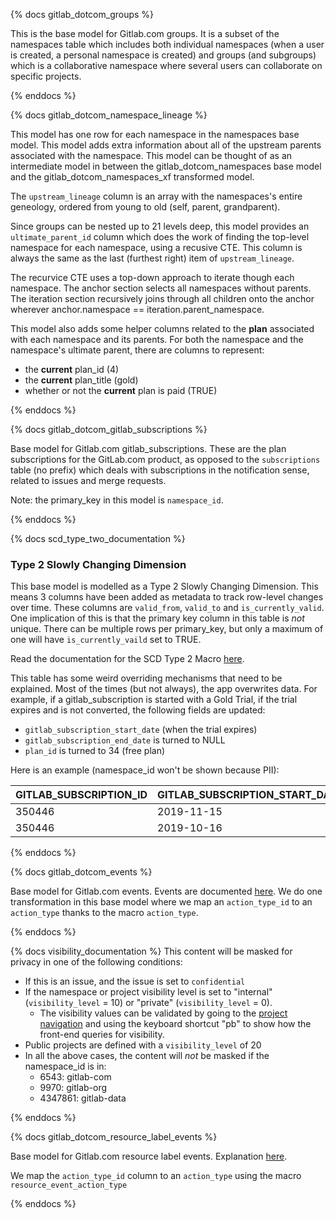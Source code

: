 {% docs gitlab_dotcom_groups %}

This is the base model for Gitlab.com groups. It is a subset of the namespaces table which includes both individual namespaces (when a user is created, a personal namespace is created) and groups (and subgroups) which is a collaborative namespace where several users can collaborate on specific projects.

{% enddocs %}


{% docs gitlab_dotcom_namespace_lineage %}

This model has one row for each namespace in the namespaces base model. This model adds extra information about all of the upstream parents associated with the namespace. This model can be thought of as an intermediate model in between the gitlab_dotcom_namespaces base model and the gitlab_dotcom_namespaces_xf transformed model. 

The `upstream_lineage` column is an array with the namespaces's entire geneology, ordered from young to old (self, parent, grandparent).  

Since groups can be nested up to 21 levels deep, this model provides an `ultimate_parent_id` column which does the work of finding the top-level namespace for each namespace, using a recusive CTE.  This column is always the same as the last (furthest right) item of `upstream_lineage`.  

The recurvice CTE uses a top-down approach to iterate though each namespace. The anchor section selects all namespaces without parents. The iteration section recursively joins through all children onto the anchor wherever anchor.namespace == iteration.parent_namespace.  

This model also adds some helper columns related to the **plan** associated with each namespace and its parents. For both the namespace and the namespace's ultimate parent, there are columns to represent:
* the **current** plan_id (4)
* the **current** plan_title (gold)
* whether or not the **current** plan is paid (TRUE)

{% enddocs %}


{% docs gitlab_dotcom_gitlab_subscriptions %}

Base model for Gitlab.com gitlab_subscriptions. These are the plan subscriptions for the GitLab.com product, as opposed to the `subscriptions` table (no prefix) which deals with subscriptions in the notification sense, related to issues and merge requests.

Note: the primary_key in this model is `namespace_id`.

{% enddocs %}


{% docs scd_type_two_documentation %}
<br/>
### Type 2 Slowly Changing Dimension
This base model is modelled as a Type 2 Slowly Changing Dimension. This means 3 columns have been added as metadata to track row-level changes over time. These columns are `valid_from`, `valid_to` and `is_currently_valid`. One implication of this is that the primary key column in this table is *not* unique. There can be multiple rows per primary_key, but only a maximum of one will have `is_currently_vaild` set to TRUE. 

Read the documentation for the SCD Type 2 Macro [here](https://gitlab.com/gitlab-data/analytics/blob/master/transform/snowflake-dbt/macros/README.md#scd_type_2).

This table has some weird overriding mechanisms that need to be explained. Most of the times (but not always), the app overwrites data. For example, if a gitlab_subscription is started with a Gold Trial, if the trial expires and is not converted, the following fields are updated:

* `gitlab_subscription_start_date` (when the trial expires)
* `gitlab_subscription_end_date` is turned to NULL
* `plan_id` is turned to 34 (free plan)

Here is an example (namespace_id won't be shown because PII):

| GITLAB_SUBSCRIPTION_ID | GITLAB_SUBSCRIPTION_START_DATE | GITLAB_SUBSCRIPTION_END_DATE | GITLAB_SUBSCRIPTION_TRIAL_ENDS_ON | PLAN_ID | IS_TRIAL |
|------------------------|--------------------------------|------------------------------|-----------------------------------|---------|----------|
| 350446                 | 2019-11-15                     | NULL                         | 2019-11-15                        | 34      | FALSE    |
| 350446                 | 2019-10-16                     | 2019-11-15                   | 2019-11-15                        | 4       | TRUE     |

{% enddocs %}


{% docs gitlab_dotcom_events %}

Base model for Gitlab.com events. Events are documented [here](https://docs.gitlab.com/ee/api/events.html).
We do one transformation in this base model where we map an `action_type_id` to an `action_type` thanks to the macro `action_type`.

{% enddocs %}


{% docs visibility_documentation %}
This content will be masked for privacy in one of the following conditions:
 * If this is an issue, and the issue is set to `confidential`
 * If the namespace or project visibility level is set to "internal" (`visibility_level` = 10) or "private" (`visibility_level` = 0).
    * The visibility values can be validated by going to the [project navigation](https://gitlab.com/explore) and using the keyboard shortcut "pb" to show how the front-end queries for visibility.
 * Public projects are defined with a `visibility_level` of 20   
 * In all the above cases,  the content will *not* be masked if the namespace_id is in:
   * 6543: gitlab-com
   * 9970: gitlab-org
   * 4347861: gitlab-data  

{% enddocs %}

{% docs gitlab_dotcom_resource_label_events %}

Base model for Gitlab.com resource label events. Explanation [here](https://docs.gitlab.com/ee/api/resource_label_events.html). 

We map the `action_type_id` column to an `action_type` using the macro `resource_event_action_type`

{% enddocs %}
